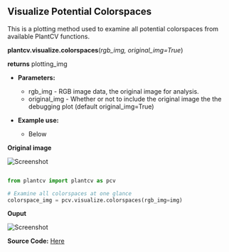 ## Visualize Potential Colorspaces

This is a plotting method used to examine all potential colorspaces from available PlantCV functions.

**plantcv.visualize.colorspaces**(*rgb_img, original_img=True*)

**returns** plotting_img

- **Parameters:**
    - rgb_img - RGB image data, the original image for analysis.
    - original_img - Whether or not to include the original image the the debugging plot (default original_img=True)

- **Example use:**
    - Below

**Original image**

![Screenshot](img/tutorial_images/vis/original_image.jpg)


```python

from plantcv import plantcv as pcv

# Examine all colorspaces at one glance
colorspace_img = pcv.visualize.colorspaces(rgb_img=img)

```

**Ouput**

![Screenshot](img/documentation_images/visualize_colorspaces/all_colorspaces.jpg)

**Source Code:** [Here](https://github.com/danforthcenter/plantcv/blob/main/plantcv/plantcv/visualize/colorspaces.py)
